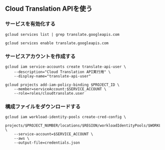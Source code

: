 ## Cloud Translation APIを使う

### サービスを有効化する

```
gcloud services list | grep translate.googleapis.com
```

```
gcloud services enable translate.googleapis.com
```

### サービスアカウントを作成する

```
gcloud iam service-accounts create translate-api-user \
    --description="Cloud Translation API実行用" \
    --display-name="translate-api-user"
```

```
gcloud projects add-iam-policy-binding $PROJECT_ID \
    --member=serviceAccount:$SERVICE_ACCOUNT \
    --role=roles/cloudtranslate.user
```

### 構成ファイルをダウンロードする

```
gcloud iam workload-identity-pools create-cred-config \
    projects/$PROJECT_NUMBER/locations/$REGION/workloadIdentityPools/$WORKLOAD_POOL_ID/providers/$PROVIDER_ID \
    --service-account=$SERVICE_ACCOUNT \
    --aws \
    --output-file=credentials.json
```

